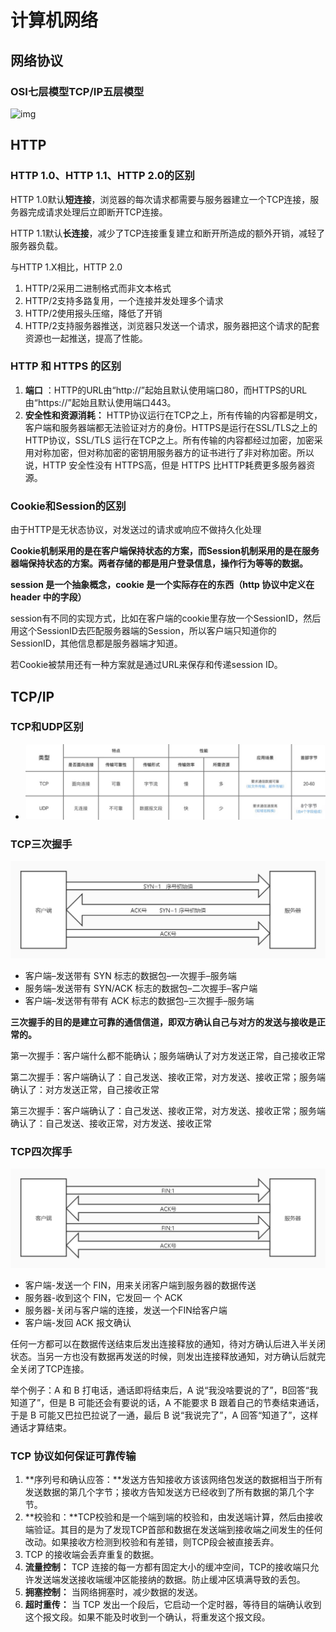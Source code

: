 # 计算机网络

## 网络协议

### OSI七层模型TCP/IP五层模型

![img](https://images2015.cnblogs.com/blog/705728/201604/705728-20160424234825491-384470376.png)

## HTTP

### HTTP 1.0、HTTP 1.1、HTTP 2.0的区别

HTTP 1.0默认**短连接**，浏览器的每次请求都需要与服务器建立一个TCP连接，服务器完成请求处理后立即断开TCP连接。

HTTP 1.1默认**长连接**，减少了TCP连接重复建立和断开所造成的额外开销，减轻了服务器负载。



与HTTP 1.X相比，HTTP 2.0

1. HTTP/2采用二进制格式而非文本格式
2. HTTP/2支持多路复用，一个连接并发处理多个请求
3. HTTP/2使用报头压缩，降低了开销
4. HTTP/2支持服务器推送，浏览器只发送一个请求，服务器把这个请求的配套资源也一起推送，提高了性能。

### HTTP 和 HTTPS 的区别

1. **端口** ：HTTP的URL由“http://”起始且默认使用端口80，而HTTPS的URL由“https://”起始且默认使用端口443。
2. **安全性和资源消耗：** HTTP协议运行在TCP之上，所有传输的内容都是明文，客户端和服务器端都无法验证对方的身份。HTTPS是运行在SSL/TLS之上的HTTP协议，SSL/TLS 运行在TCP之上。所有传输的内容都经过加密，加密采用对称加密，但对称加密的密钥用服务器方的证书进行了非对称加密。所以说，HTTP 安全性没有 HTTPS高，但是 HTTPS 比HTTP耗费更多服务器资源。

### Cookie和Session的区别

由于HTTP是无状态协议，对发送过的请求或响应不做持久化处理

**Cookie机制采用的是在客户端保持状态的方案，而Session机制采用的是在服务器端保持状态的方案。两者存储的都是用户登录信息，操作行为等等的数据。**

**session 是一个抽象概念，cookie 是一个实际存在的东西（http 协议中定义在 header 中的字段）**

session有不同的实现方式，比如在客户端的cookie里存放一个SessionID，然后用这个SessionID去匹配服务器端的Session，所以客户端只知道你的SessionID，其他信息都是服务器端才知道。

若Cookie被禁用还有一种方案就是通过URL来保存和传递session ID。

## TCP/IP

### TCP和UDP区别

- ![TCP、UDP协议的区别](计算机网络.assets/tcp-vs-udp.jpg)

### TCP三次握手

![3次握手](计算机网络.assets/3次握手-1590294331750.jpg)

- 客户端–发送带有 SYN 标志的数据包–一次握手–服务端
- 服务端–发送带有 SYN/ACK 标志的数据包–二次握手–客户端
- 客户端–发送带有带有 ACK 标志的数据包–三次握手–服务端

**三次握手的目的是建立可靠的通信信道，即双方确认自己与对方的发送与接收是正常的。**

第一次握手：客户端什么都不能确认；服务端确认了对方发送正常，自己接收正常

第二次握手：客户端确认了：自己发送、接收正常，对方发送、接收正常；服务端确认了：对方发送正常，自己接收正常

第三次握手：客户端确认了：自己发送、接收正常，对方发送、接收正常；服务端确认了：自己发送、接收正常，对方发送、接收正常

### TCP四次挥手

![4次挥手](计算机网络.assets/4次挥手.jpg)

- 客户端-发送一个 FIN，用来关闭客户端到服务器的数据传送
- 服务器-收到这个 FIN，它发回一 个 ACK 
- 服务器-关闭与客户端的连接，发送一个FIN给客户端
- 客户端-发回 ACK 报文确认

任何一方都可以在数据传送结束后发出连接释放的通知，待对方确认后进入半关闭状态。当另一方也没有数据再发送的时候，则发出连接释放通知，对方确认后就完全关闭了TCP连接。

举个例子：A 和 B 打电话，通话即将结束后，A 说“我没啥要说的了”，B回答“我知道了”，但是 B 可能还会有要说的话，A 不能要求 B 跟着自己的节奏结束通话，于是 B 可能又巴拉巴拉说了一通，最后 B 说“我说完了”，A 回答“知道了”，这样通话才算结束。

### TCP 协议如何保证可靠传输

1. **序列号和确认应答：**发送方告知接收方该该网络包发送的数据相当于所有发送数据的第几个字节；接收方告知发送方已经收到了所有数据的第几个字节。
2. **校验和：**TCP校验和是一个端到端的校验和，由发送端计算，然后由接收端验证。其目的是为了发现TCP首部和数据在发送端到接收端之间发生的任何改动。如果接收方检测到校验和有差错，则TCP段会被直接丢弃。
3. TCP 的接收端会丢弃重复的数据。
4. **流量控制：** TCP 连接的每一方都有固定大小的缓冲空间，TCP的接收端只允许发送端发送接收端缓冲区能接纳的数据。防止缓冲区填满导致的丢包。
5. **拥塞控制：** 当网络拥塞时，减少数据的发送。
6. **超时重传：** 当 TCP 发出一个段后，它启动一个定时器，等待目的端确认收到这个报文段。如果不能及时收到一个确认，将重发这个报文段。